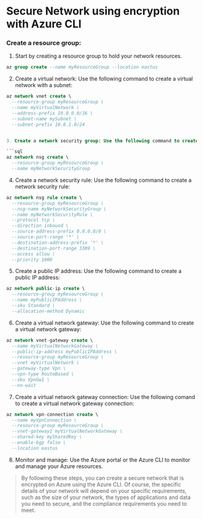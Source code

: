 # Secure Network using encryption with Azure CLI

### Create a resource group:

1. Start by creating a resource group to hold your network resources.

```sql
az group create --name myResourceGroup --location eastus
```

2. Create a virtual network: Use the following command to create a virtual network with a subnet:

```sql
az network vnet create \
  --resource-group myResourceGroup \
  --name myVirtualNetwork \
  --address-prefix 10.0.0.0/16 \
  --subnet-name mySubnet \
  --subnet-prefix 10.0.1.0/24


3. Create a network security group: Use the following command to create a network security group:

```sql
az network nsg create \
  --resource-group myResourceGroup \
  --name myNetworkSecurityGroup
```

4. Create a network security rule: Use the following command to create a network security rule:

```sql
az network nsg rule create \
  --resource-group myResourceGroup \
  --nsg-name myNetworkSecurityGroup \
  --name myNetworkSecurityRule \
  --protocol tcp \
  --direction inbound \
  --source-address-prefix 0.0.0.0/0 \
  --source-port-range '*' \
  --destination-address-prefix '*' \
  --destination-port-range 3389 \
  --access allow \
  --priority 1000
```

5. Create a public IP address: Use the following command to create a public IP address:

```sql
az network public-ip create \
  --resource-group myResourceGroup \
  --name myPublicIPAddress \
  --sku Standard \
  --allocation-method Dynamic
```

6. Create a virtual network gateway: Use the following command to create a virtual network gateway:

```sql
az network vnet-gateway create \
  --name myVirtualNetworkGateway \
  --public-ip-address myPublicIPAddress \
  --resource-group myResourceGroup \
  --vnet myVirtualNetwork \
  --gateway-type Vpn \
  --vpn-type RouteBased \
  --sku VpnGw1 \
  --no-wait
```

7. Create a virtual network gateway connection: Use the following comand to create a virtual network gateway connection: 

```sql
az network vpn-connection create \
  --name myVpnConnection \
  --resource-group myResourceGroup \
  --vnet-gateway1 myVirtualNetworkGateway \
  --shared-key mySharedKey \
  --enable-bgp false \
  --location eastus
```

8. Monitor and manage: Use the Azure portal or the Azure CLI to monitor and manage your Azure resources.

>By following these steps, you can create a secure network that is encrypted on Azure using the Azure CLI. Of course, the specific details of your network will depend on your specific requirements, such as the size of your network, the types of applications and data you need to secure, and the compliance requirements you need to meet.